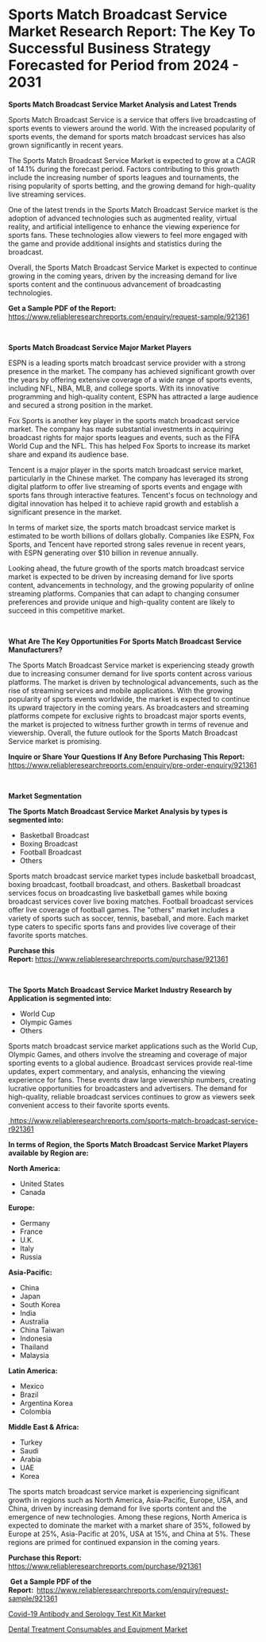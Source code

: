 <p><h1>Sports Match Broadcast Service Market Research Report: The Key To Successful Business Strategy Forecasted for Period from 2024 - 2031</h1></p><p><strong>Sports Match Broadcast Service Market Analysis and Latest Trends</strong></p>
<p><p>Sports Match Broadcast Service is a service that offers live broadcasting of sports events to viewers around the world. With the increased popularity of sports events, the demand for sports match broadcast services has also grown significantly in recent years. </p><p>The Sports Match Broadcast Service Market is expected to grow at a CAGR of 14.1% during the forecast period. Factors contributing to this growth include the increasing number of sports leagues and tournaments, the rising popularity of sports betting, and the growing demand for high-quality live streaming services. </p><p>One of the latest trends in the Sports Match Broadcast Service market is the adoption of advanced technologies such as augmented reality, virtual reality, and artificial intelligence to enhance the viewing experience for sports fans. These technologies allow viewers to feel more engaged with the game and provide additional insights and statistics during the broadcast.</p><p>Overall, the Sports Match Broadcast Service Market is expected to continue growing in the coming years, driven by the increasing demand for live sports content and the continuous advancement of broadcasting technologies.</p></p>
<p><strong>Get a Sample PDF of the Report:&nbsp;</strong> <a href="https://www.reliableresearchreports.com/enquiry/request-sample/921361">https://www.reliableresearchreports.com/enquiry/request-sample/921361</a></p>
<p>&nbsp;</p>
<p><strong>Sports Match Broadcast Service Major Market Players</strong></p>
<p><p>ESPN is a leading sports match broadcast service provider with a strong presence in the market. The company has achieved significant growth over the years by offering extensive coverage of a wide range of sports events, including NFL, NBA, MLB, and college sports. With its innovative programming and high-quality content, ESPN has attracted a large audience and secured a strong position in the market.</p><p>Fox Sports is another key player in the sports match broadcast service market. The company has made substantial investments in acquiring broadcast rights for major sports leagues and events, such as the FIFA World Cup and the NFL. This has helped Fox Sports to increase its market share and expand its audience base.</p><p>Tencent is a major player in the sports match broadcast service market, particularly in the Chinese market. The company has leveraged its strong digital platform to offer live streaming of sports events and engage with sports fans through interactive features. Tencent's focus on technology and digital innovation has helped it to achieve rapid growth and establish a significant presence in the market.</p><p>In terms of market size, the sports match broadcast service market is estimated to be worth billions of dollars globally. Companies like ESPN, Fox Sports, and Tencent have reported strong sales revenue in recent years, with ESPN generating over $10 billion in revenue annually.</p><p>Looking ahead, the future growth of the sports match broadcast service market is expected to be driven by increasing demand for live sports content, advancements in technology, and the growing popularity of online streaming platforms. Companies that can adapt to changing consumer preferences and provide unique and high-quality content are likely to succeed in this competitive market.</p></p>
<p>&nbsp;</p>
<p><strong>What Are The Key Opportunities For Sports Match Broadcast Service Manufacturers?</strong></p>
<p><p>The Sports Match Broadcast Service market is experiencing steady growth due to increasing consumer demand for live sports content across various platforms. The market is driven by technological advancements, such as the rise of streaming services and mobile applications. With the growing popularity of sports events worldwide, the market is expected to continue its upward trajectory in the coming years. As broadcasters and streaming platforms compete for exclusive rights to broadcast major sports events, the market is projected to witness further growth in terms of revenue and viewership. Overall, the future outlook for the Sports Match Broadcast Service market is promising.</p></p>
<p><strong>Inquire or Share Your Questions If Any Before Purchasing This Report:</strong> <a href="https://www.reliableresearchreports.com/enquiry/pre-order-enquiry/921361">https://www.reliableresearchreports.com/enquiry/pre-order-enquiry/921361</a></p>
<p>&nbsp;</p>
<p><strong>Market Segmentation</strong></p>
<p><strong>The Sports Match Broadcast Service Market Analysis by types is segmented into:</strong></p>
<p><ul><li>Basketball Broadcast</li><li>Boxing Broadcast</li><li>Football Broadcast</li><li>Others</li></ul></p>
<p><p>Sports match broadcast service market types include basketball broadcast, boxing broadcast, football broadcast, and others. Basketball broadcast services focus on broadcasting live basketball games while boxing broadcast services cover live boxing matches. Football broadcast services offer live coverage of football games. The "others" market includes a variety of sports such as soccer, tennis, baseball, and more. Each market type caters to specific sports fans and provides live coverage of their favorite sports matches.</p></p>
<p><strong>Purchase this Report:&nbsp;</strong><a href="https://www.reliableresearchreports.com/purchase/921361">https://www.reliableresearchreports.com/purchase/921361</a></p>
<p>&nbsp;</p>
<p><strong>The Sports Match Broadcast Service Market Industry Research by Application is segmented into:</strong></p>
<p><ul><li>World Cup</li><li>Olympic Games</li><li>Others</li></ul></p>
<p><p>Sports match broadcast service market applications such as the World Cup, Olympic Games, and others involve the streaming and coverage of major sporting events to a global audience. Broadcast services provide real-time updates, expert commentary, and analysis, enhancing the viewing experience for fans. These events draw large viewership numbers, creating lucrative opportunities for broadcasters and advertisers. The demand for high-quality, reliable broadcast services continues to grow as viewers seek convenient access to their favorite sports events.</p></p>
<p><a href="https://www.reliableresearchreports.com/sports-match-broadcast-service-r921361">&nbsp;https://www.reliableresearchreports.com/sports-match-broadcast-service-r921361</a></p>
<p><strong>In terms of Region, the Sports Match Broadcast Service Market Players available by Region are:</strong></p>
<p>
    <p> <strong> North America: </strong>
        <ul>
            <li>United States</li>
            <li>Canada</li>
        </ul>
        </p> 
    <p> <strong> Europe: </strong>
        <ul>
            <li>Germany</li>
            <li>France</li>
            <li>U.K.</li>
            <li>Italy</li>
            <li>Russia</li>
        </ul>
        </p> 
    <p> <strong> Asia-Pacific: </strong>
        <ul>
            <li>China</li>
            <li>Japan</li>
            <li>South Korea</li>
            <li>India</li>
            <li>Australia</li>
            <li>China Taiwan</li>
            <li>Indonesia</li>
            <li>Thailand</li>
            <li>Malaysia</li>
        </ul>
        </p> 
    <p> <strong> Latin America: </strong>
        <ul>
            <li>Mexico</li>
            <li>Brazil</li>
            <li>Argentina Korea</li>
            <li>Colombia</li>
        </ul>
        </p> 
    <p> <strong> Middle East & Africa: </strong>
        <ul>
            <li>Turkey</li>
            <li>Saudi</li>
            <li>Arabia</li>
            <li>UAE</li>
            <li>Korea</li>
        </ul>
    </p>
    </p>
<p><p>The sports match broadcast service market is experiencing significant growth in regions such as North America, Asia-Pacific, Europe, USA, and China, driven by increasing demand for live sports content and the emergence of new technologies. Among these regions, North America is expected to dominate the market with a market share of 35%, followed by Europe at 25%, Asia-Pacific at 20%, USA at 15%, and China at 5%. These regions are primed for continued expansion in the coming years.</p></p>
<p><strong>Purchase this Report: </strong><a href="https://www.reliableresearchreports.com/purchase/921361">https://www.reliableresearchreports.com/purchase/921361</a></p>
<p>&nbsp;<strong>Get a Sample PDF of the Report:&nbsp;&nbsp;</strong><a href="https://www.reliableresearchreports.com/enquiry/request-sample/921361">https://www.reliableresearchreports.com/enquiry/request-sample/921361</a></p>
<p><strong></strong></p>
<p><p><a href="https://github.com/marloy8/Market-Research-Report-List-5/blob/main/covid-19-antibody-and-serology-test-kit-market.md">Covid-19 Antibody and Serology Test Kit Market</a></p><p><a href="https://github.com/jodemen/Market-Research-Report-List-3/blob/main/dental-treatment-consumables-and-equipment-market.md">Dental Treatment Consumables and Equipment Market</a></p></p>